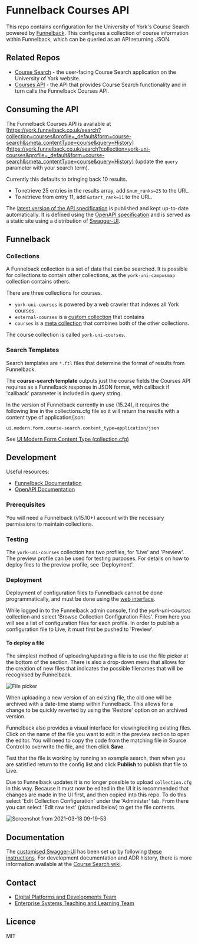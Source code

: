 # Funnelback Courses API

This repo contains configuration for the University of York's Course Search powered by [Funnelback](https://www.funnelback.com/). 
This configures a collection of course information within Funnelback, which can be queried as an API returning JSON.

## Related Repos

- [Course Search](https://github.com/university-of-york/uoy-app-course-search) - the user-facing Course Search application on the University of York website.
- [Courses API](https://github.com/university-of-york/uoy-api-courses) - the API that provides Course Search functionality and in turn calls the Funnelback Courses API.

## Consuming the API

The Funnelback Courses API is available at [https://york.funnelback.co.uk/search?collection=courses&profile=_default&form=course-search&smeta_contentType=course&query=History](https://york.funnelback.co.uk/search?collection=york-uni-courses&profile=_default&form=course-search&smeta_contentType=course&query=History) (update the `query` parameter with your search term).

Currently this defaults to bringing back 10 results.
* To retrieve 25 entries in the results array, add `&num_ranks=25` to the URL.
* To retrieve from entry 11, add `&start_rank=11` to the URL.

The [latest version of the API specification](https://university-of-york.github.io/uoy-config-funnelback-courses) is published and kept up-to-date automatically. It is defined using the [OpenAPI specification](https://swagger.io/docs/specification/about/) and is served as a static site using a distribution of [Swagger-UI](https://github.com/swagger-api/swagger-ui/tree/master/dist).

## Funnelback

### Collections

A Funnelback collection is a set of data that can be searched. It is possible for collections to contain other collections, as the `york-uni-campusmap` collection contains others.

There are three collections for courses.
- `york-uni-courses` is powered by a web crawler that indexes all York courses.
- `external-courses` is a [custom collection](https://docs.squiz.net/funnelback/archive/collections/collection-types/custom.html) 
  that contains
- `courses` is a [meta collection](https://docs.squiz.net/funnelback/archive/collections/collection-types/meta/index.html) that combines both of the other collections.

The course collection is called `york-uni-courses`.

### Search Templates

Search templates are `*.ftl` files that determine the format of results from Funnelback.

The __course-search template__ outputs just the course fields the Courses API requires as a Funnelback response in JSON format, 
with callback if 'callback' parameter is included in query string. 

In the version of Funnelback currently in use (15.24), it requires the following line in the collections.cfg file so it 
will return the results with a content type of application/json:

    ui.modern.form.course-search.content_type=application/json

See [UI Modern Form Content Type (collection.cfg)](https://docs.funnelback.com/15.10/more/extra/ui_modern_form_content_type_collection_cfg.html)

## Development

Useful resources:
* [Funnelback Documentation](https://docs.funnelback.com/)
* [OpenAPI Documentation](https://swagger.io/docs/specification/)

### Prerequisites

You will need a Funnelback (v15.10+) account with the necessary permissions to maintain collections.

### Testing

The `york-uni-courses` collection has two profiles, for 'Live' and 'Preview'. The preview profile can be used for testing 
purposes. For details on how to deploy files to the preview profile, see 'Deployment'.

### Deployment

Deployment of configuration files to Funnelback cannot be done programmatically, and must be done using the [web interface](https://york.funnelback.co.uk/search/admin).

While logged in to the Funnelback admin console, find the *york-uni-courses* collection and select 'Browse Collection Configuration Files'.
From here you will see a list of configuration files for each profile. In order to publish a configuration file to Live, 
it must first be pushed to 'Preview'.

#### To deploy a file

The simplest method of uploading/updating a file is to use the file picker at the bottom of the section. 
There is also a drop-down menu that allows for the creation of new files that indicates the possible filenames that will be recognised by Funnelback.

![File picker](https://user-images.githubusercontent.com/68321515/91434581-f0095480-e85c-11ea-9480-f95f217d6a46.png)

When uploading a new version of an existing file, the old one will be archived with a date-time stamp within Funnelback.
This allows for a change to be quickly reverted by using the 'Restore' option on an archived version.

Funnelback also provides a visual interface for viewing/editing existing files. 
Click on the name of the file you want to edit in the preview section to open the editor. 
You will need to copy the code from the matching file in Source Control to overwrite the file, and then click **Save**.

Test that the file is working by running an example search, then when you are satisfied return to the config list and click **Publish** to publish that file to Live.

Due to Funnelback updates it is no longer possible to upload `collection.cfg` in this way. Because it must now be edited in the UI 
it is recommended that changes are made in the UI first, and then copied into this repo. To do this select 
'Edit Collection Configuration' under the 'Administer' tab. From there you can select 'Edit raw text' (pictured below) to
get the file contents.

![Screenshot from 2021-03-18 09-19-53](https://user-images.githubusercontent.com/68321515/111607218-f4349980-87cf-11eb-989b-89003d866c69.png)

## Documentation

The [customised Swagger-UI](https://university-of-york.github.io/uoy-config-funnelback-courses/) has been set up by following [these instructions](https://wiki.york.ac.uk/display/ittechdocs/Hosting+API+Documentation+with+Swagger+UI). For development documentation and ADR history, there is more information available at the [Course Search wiki](https://github.com/university-of-york/uoy-app-course-search/wiki).

## Contact

- [Digital Platforms and Developments Team](mailto:marketing-support@york.ac.uk)
- [Enterprise Systems Teaching and Learning Team](mailto:esg-teaching-and-learning-group@york.ac.uk)

## Licence

MIT
